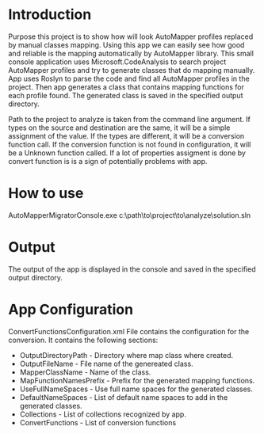 # Introduction
Purpose this project is to show how will look AutoMapper profiles replaced by manual classes mapping. 
Using this app we can easily see how good and reliable is the mapping automatically by AutoMapper library.
This small console application uses Microsoft.CodeAnalysis to search project AutoMapper profiles and try to generate classes that do mapping manually.
App uses Roslyn to parse the code and find all AutoMapper profiles in the project. Then app generates a class that contains mapping functions for each profile found. 
The generated class is saved in the specified output directory.

Path to the project to analyze is taken from the command line argument.
If types on the source and destination are the same, it will be a simple assignment of the value.
If the types are different, it will be a conversion function call.
If the conversion function is not found in configuration, it will be a Unknown function called.
If a lot of properties assigment is done by convert function is is a sign of potentially problems with app.

# How to use
AutoMapperMigratorConsole.exe c:\path\to\project\to\analyze\solution.sln

# Output
The output of the app is displayed in the console and saved in the specified output directory.

# App Configuration
ConvertFunctionsConfiguration.xml File contains the configuration for the conversion.
It contains the following sections:
- OutputDirectoryPath - Directory where map class where created.
- OutputFileName - File name of the genereated class.
- MapperClassName - Name of the class.
- MapFunctionNamesPrefix - Prefix for the generated mapping functions.
- UseFullNameSpaces - Use full name spaces for the generated classes.
- DefaultNameSpaces - List of default name spaces to add in the generated classes.
- Collections - List of collections recognized by app.
- ConvertFunctions - List of conversion functions

